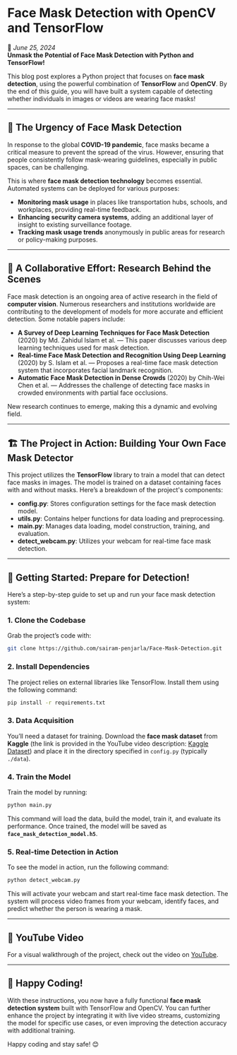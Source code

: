 # **Face Mask Detection with OpenCV and TensorFlow**  
📅 *June 25, 2024*  
**Unmask the Potential of Face Mask Detection with Python and TensorFlow!**

This blog post explores a Python project that focuses on **face mask detection**, using the powerful combination of **TensorFlow** and **OpenCV**. By the end of this guide, you will have built a system capable of detecting whether individuals in images or videos are wearing face masks!

---

## 🦠 **The Urgency of Face Mask Detection**

In response to the global **COVID-19 pandemic**, face masks became a critical measure to prevent the spread of the virus. However, ensuring that people consistently follow mask-wearing guidelines, especially in public spaces, can be challenging.

This is where **face mask detection technology** becomes essential. Automated systems can be deployed for various purposes:

- **Monitoring mask usage** in places like transportation hubs, schools, and workplaces, providing real-time feedback.
- **Enhancing security camera systems**, adding an additional layer of insight to existing surveillance footage.
- **Tracking mask usage trends** anonymously in public areas for research or policy-making purposes.

---

## 🤝 **A Collaborative Effort: Research Behind the Scenes**

Face mask detection is an ongoing area of active research in the field of **computer vision**. Numerous researchers and institutions worldwide are contributing to the development of models for more accurate and efficient detection. Some notable papers include:

- **A Survey of Deep Learning Techniques for Face Mask Detection** (2020) by Md. Zahidul Islam et al. — This paper discusses various deep learning techniques used for mask detection.
- **Real-time Face Mask Detection and Recognition Using Deep Learning** (2020) by S. Islam et al. — Proposes a real-time face mask detection system that incorporates facial landmark recognition.
- **Automatic Face Mask Detection in Dense Crowds** (2020) by Chih-Wei Chen et al. — Addresses the challenge of detecting face masks in crowded environments with partial face occlusions.

New research continues to emerge, making this a dynamic and evolving field.

---

## 🏗️ **The Project in Action: Building Your Own Face Mask Detector**

This project utilizes the **TensorFlow** library to train a model that can detect face masks in images. The model is trained on a dataset containing faces with and without masks. Here’s a breakdown of the project's components:

- **config.py**: Stores configuration settings for the face mask detection model.
- **utils.py**: Contains helper functions for data loading and preprocessing.
- **main.py**: Manages data loading, model construction, training, and evaluation.
- **detect_webcam.py**: Utilizes your webcam for real-time face mask detection.

---

## 🚀 **Getting Started: Prepare for Detection!**

Here’s a step-by-step guide to set up and run your face mask detection system:

### 1. **Clone the Codebase**  
Grab the project’s code with:

```bash
git clone https://github.com/sairam-penjarla/Face-Mask-Detection.git
```

### 2. **Install Dependencies**  
The project relies on external libraries like TensorFlow. Install them using the following command:

```bash
pip install -r requirements.txt
```

### 3. **Data Acquisition**  
You’ll need a dataset for training. Download the **face mask dataset** from **Kaggle** (the link is provided in the YouTube video description: [Kaggle Dataset](https://www.youtube.com/watch?v=5NgRQHHjpvM)) and place it in the directory specified in `config.py` (typically `./data`).

### 4. **Train the Model**  
Train the model by running:

```bash
python main.py
```

This command will load the data, build the model, train it, and evaluate its performance. Once trained, the model will be saved as **`face_mask_detection_model.h5`**.

### 5. **Real-time Detection in Action**  
To see the model in action, run the following command:

```bash
python detect_webcam.py
```

This will activate your webcam and start real-time face mask detection. The system will process video frames from your webcam, identify faces, and predict whether the person is wearing a mask.

---

## 🎥 **YouTube Video**  
For a visual walkthrough of the project, check out the video on [YouTube](https://www.youtube.com/watch?v=D9g2YQ87DtE).

---

## 🎉 **Happy Coding!**

With these instructions, you now have a fully functional **face mask detection system** built with TensorFlow and OpenCV. You can further enhance the project by integrating it with live video streams, customizing the model for specific use cases, or even improving the detection accuracy with additional training.

Happy coding and stay safe! 😊